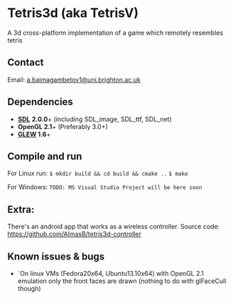 Tetris3d (aka TetrisV)
======================

A 3d cross-platform implementation of a game which remotely resembles tetris

## Contact ##

Email: a.baimagambetov1@uni.brighton.ac.uk

## Dependencies ##

* **[SDL](http://www.libsdl.org/)** **2.0.0**+ (including SDL_image, SDL_ttf, SDL_net)
* **OpenGL 2.1**+ (Preferably 3.0+)
* **[GLEW](http://glew.sourceforge.net/) 1.6**+

## Compile and run ##

For Linux run:
    `$ mkdir build && cd build && cmake ..`
    `$ make`

For Windows:
    `TODO: MS Visual Studio Project will be here soon`
    
## Extra: ##

There's an android app that works as a wireless controller. Source code:
https://github.com/AlmasB/tetris3d-controller
    
## Known issues & bugs ##

* `On linux VMs (Fedora20x64, Ubuntu13.10x64) with OpenGL 2.1 emulation
    only the front faces are drawn (nothing to do with glFaceCull though)